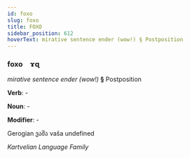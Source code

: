 ```yaml
---
id: foxo
slug: foxo
title: FOXO
sidebar_position: 612
hoverText: mirative sentence ender (wow!) § Postposition
---
```


### foxo&emsp;<span kind="abugida">ɤɋ</span>

*mirative sentence ender (wow!)* **§** Postposition

**Verb**: -

**Noun**: -

**Modifier**: -

Gerogian ვაშა vaša undefined

*Kartvelian Language Family*